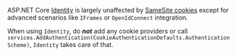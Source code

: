 ASP.NET Core [Identity](xref:security/authentication/identity) is largely unaffected by [SameSite cookies](xref:security/samesite) except for advanced scenarios like `IFrames` or `OpenIdConnect` integration.

When using `Identity`, do ***not*** add any cookie providers or call ` services.AddAuthentication(CookieAuthenticationDefaults.AuthenticationScheme)`, `Identity` takes care of that.